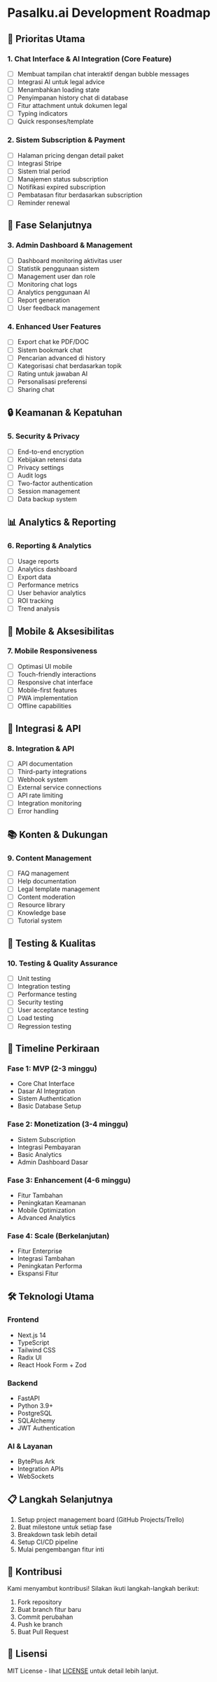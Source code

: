 # Pasalku.ai Development Roadmap

## 🌟 Prioritas Utama

### 1. Chat Interface & AI Integration (Core Feature)
- [ ] Membuat tampilan chat interaktif dengan bubble messages
- [ ] Integrasi AI untuk legal advice
- [ ] Menambahkan loading state
- [ ] Penyimpanan history chat di database
- [ ] Fitur attachment untuk dokumen legal
- [ ] Typing indicators
- [ ] Quick responses/template

### 2. Sistem Subscription & Payment
- [ ] Halaman pricing dengan detail paket
- [ ] Integrasi Stripe
- [ ] Sistem trial period
- [ ] Manajemen status subscription
- [ ] Notifikasi expired subscription
- [ ] Pembatasan fitur berdasarkan subscription
- [ ] Reminder renewal

## 🚀 Fase Selanjutnya

### 3. Admin Dashboard & Management
- [ ] Dashboard monitoring aktivitas user
- [ ] Statistik penggunaan sistem
- [ ] Management user dan role
- [ ] Monitoring chat logs
- [ ] Analytics penggunaan AI
- [ ] Report generation
- [ ] User feedback management

### 4. Enhanced User Features
- [ ] Export chat ke PDF/DOC
- [ ] Sistem bookmark chat
- [ ] Pencarian advanced di history
- [ ] Kategorisasi chat berdasarkan topik
- [ ] Rating untuk jawaban AI
- [ ] Personalisasi preferensi
- [ ] Sharing chat

## 🔒 Keamanan & Kepatuhan

### 5. Security & Privacy
- [ ] End-to-end encryption
- [ ] Kebijakan retensi data
- [ ] Privacy settings
- [ ] Audit logs
- [ ] Two-factor authentication
- [ ] Session management
- [ ] Data backup system

## 📊 Analytics & Reporting

### 6. Reporting & Analytics
- [ ] Usage reports
- [ ] Analytics dashboard
- [ ] Export data
- [ ] Performance metrics
- [ ] User behavior analytics
- [ ] ROI tracking
- [ ] Trend analysis

## 📱 Mobile & Aksesibilitas

### 7. Mobile Responsiveness
- [ ] Optimasi UI mobile
- [ ] Touch-friendly interactions
- [ ] Responsive chat interface
- [ ] Mobile-first features
- [ ] PWA implementation
- [ ] Offline capabilities

## 🔌 Integrasi & API

### 8. Integration & API
- [ ] API documentation
- [ ] Third-party integrations
- [ ] Webhook system
- [ ] External service connections
- [ ] API rate limiting
- [ ] Integration monitoring
- [ ] Error handling

## 📚 Konten & Dukungan

### 9. Content Management
- [ ] FAQ management
- [ ] Help documentation
- [ ] Legal template management
- [ ] Content moderation
- [ ] Resource library
- [ ] Knowledge base
- [ ] Tutorial system

## 🧪 Testing & Kualitas

### 10. Testing & Quality Assurance
- [ ] Unit testing
- [ ] Integration testing
- [ ] Performance testing
- [ ] Security testing
- [ ] User acceptance testing
- [ ] Load testing
- [ ] Regression testing

## 📅 Timeline Perkiraan

### Fase 1: MVP (2-3 minggu)
- Core Chat Interface
- Dasar AI Integration
- Sistem Authentication
- Basic Database Setup

### Fase 2: Monetization (3-4 minggu)
- Sistem Subscription
- Integrasi Pembayaran
- Basic Analytics
- Admin Dashboard Dasar

### Fase 3: Enhancement (4-6 minggu)
- Fitur Tambahan
- Peningkatan Keamanan
- Mobile Optimization
- Advanced Analytics

### Fase 4: Scale (Berkelanjutan)
- Fitur Enterprise
- Integrasi Tambahan
- Peningkatan Performa
- Ekspansi Fitur

## 🛠️ Teknologi Utama

### Frontend
- Next.js 14
- TypeScript
- Tailwind CSS
- Radix UI
- React Hook Form + Zod

### Backend
- FastAPI
- Python 3.9+
- PostgreSQL
- SQLAlchemy
- JWT Authentication

### AI & Layanan
- BytePlus Ark
- Integration APIs
- WebSockets

## 📋 Langkah Selanjutnya

1. Setup project management board (GitHub Projects/Trello)
2. Buat milestone untuk setiap fase
3. Breakdown task lebih detail
4. Setup CI/CD pipeline
5. Mulai pengembangan fitur inti

## 👥 Kontribusi

Kami menyambut kontribusi! Silakan ikuti langkah-langkah berikut:
1. Fork repository
2. Buat branch fitur baru
3. Commit perubahan
4. Push ke branch
5. Buat Pull Request

## 📄 Lisensi

MIT License - lihat [LICENSE](LICENSE) untuk detail lebih lanjut.
